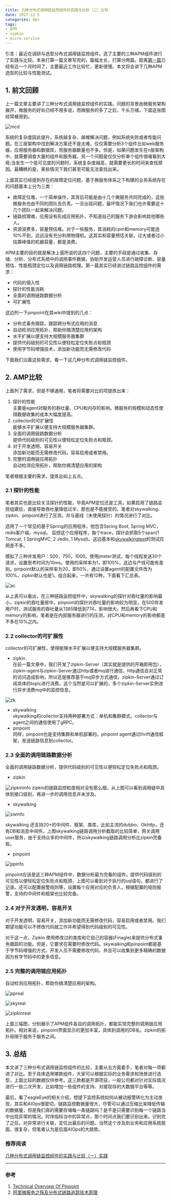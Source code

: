 ```yaml
---
title: 几种分布式调用链监控组件的实践与比较（二）比较
date: 2017-12-5
categories: Ops
tags:
- APM
- zipkin
- micro-service
---
```

引言：最近在调研与选型分布式调用链监控组件。选了主要的三种APM组件进行了实践与比较。本来打算一篇文章写完的，篇幅太长，打算分两篇。距离[第一篇](http://blueskykong.com/2017/11/10/apm1/)已经有近一个月时间了，主要最近工作比较忙，更新很慢。本文将会讲下几种APM选型的比较与性能测试。


## 1. 前文回顾
上一篇文章主要讲了三种分布式调用链监控组件的实践。问题的背景由微服务架构展开，微服务的好处已经不用多说，而微服务的多了之后，千头万绪，下面这张图经常被用到。

![mcd](http://ovcjgn2x0.bkt.clouddn.com/complextreace.png "微服务调用链")

系统的复杂度因此提升。系统越复杂，越难解决问题，例如系统失败或者性能问题。在三层架构中找到解决方案还不是太难，仅仅需要分析3个组件比如web服务器，应用服务器和数据库，而服务器数量也不多。但是，如果问题发生在n层架构中，就需要调查大量的组件和服务器。另一个问题是仅仅分析单个组件很难看到大局;当发生一个低可见度的问题时，系统复杂度越高，就需要更长的时间来查找原因。最糟糕的是，某些情况下我们甚至可能无法查找出来。   

上面其实已经提到存在的故障定位问题，基于微服务体系之下构建的业务系统存在的问题基本上分为三类：

- 故障定位难，一个简单操作，其背后可能是由十几个微服务共同完成的，这些微服务也由不同的团队去负责。一旦出现问题，最坏情况下我们也许需要这十几个团队一起来解决问题。
- 链路梳理难，应用没有形成应用拓扑，不知道自己的服务下游会影响其他哪些人。
- 资源浪费多，容量预估难。对于一些服务，其消耗的cpm和memory可能连10%不到，远远没有充分利用物理机。这其实和容量预估关联，过大或者过小估算峰值的机器容量，都是浪费。

APM主要的目的就是解决上面所说的这四个问题，主要的手段是通过收集、存储、分析、分布式系统中的调用事件数据，协助开发运营人员进行故障诊断、容量预估、性能瓶颈定位以及调用链路梳理。第一篇其实已经讲过链路监控组件的需求：

- 代码的侵入性
- 探针的性能消耗
- 全面的调用链路数据分析
- 可扩展性 

这边列一下pinpoint在其wiki中提到的几点：

- 分布式事务跟踪，跟踪跨分布式应用的消息
- 自动检测应用拓扑，帮助你搞清楚应用的架构
- 水平扩展以便支持大规模服务器集群
- 提供代码级别的可见性以便轻松定位失败点和瓶颈
- 使用字节码增强技术，添加新功能而无需修改代码

下面我们沿着这些需求，看一下这几种分布式调用链监控组件。

## 2. AMP比较

上面列了需求，但是不够通用，笔者将需要对比的项提炼出来：

1. 探针的性能   
	主要是agent对服务的吞吐量、CPU和内存的影响。微服务的规模和动态性使得数据收集的成本大幅度提高。
2. collector的可扩展性   
	能够水平扩展以便支持大规模服务器集群。
3. 全面的调用链路数据分析   
	提供代码级别的可见性以便轻松定位失败点和瓶颈。
4. 对于开发透明，容易开关   
	添加新功能而无需修改代码，容易启用或者禁用。
5. 完整的调用链应用拓扑   
	自动检测应用拓扑，帮助你搞清楚应用的架构

笔者根据主要的需求，提炼出如上五点。

### 2.1 探针的性能
笔者其实也是比较关注探针的性能，毕竟APM定位还是工具，如果启用了链路监控组建后，直接导致吞吐量降低过半，那也是不能接受的。笔者对skywalking、zipkin、pinpoint进行了压测，并与基线（未使用探针）的情况进行了对比。 
  
选用了一个常见的基于Spring的应用程序，他包含Spring Boot, Spring MVC，redis客户端，mysql。 监控这个应用程序，每个trace，探针会抓取5个span(1 Tomcat, 1 SpringMVC, 2 Jedis, 1 Mysql)。这边基本和[skywalkingtest](https://skywalkingtest.github.io/Agent-Benchmarks/README_zh.html)的测试应用差不多。

模拟了三种并发用户：500，750，1000。使用jmeter测试，每个线程发送30个请求，设置思考时间为10ms。使用的采样率为1，即100%，这边与产线可能有差别。pinpoint默认的采样率为20，即50%，通过设置agent的配置文件改为100%。zipkin默认也是1。组合起来，一共有12种。下面看下汇总表。

![ac](http://ovcjgn2x0.bkt.clouddn.com/apm-compare.jpg "性能对比")

从上表可以看出，在三种链路监控组件中，skywalking的探针对吞吐量的影响最小，zipkin的吞吐量居中。pinpoint的探针对吞吐量的影响较为明显，在500并发用户时，测试服务的吞吐量从1385降低到774，影响很大。然后再看下CPU和memory的影响，笔者是在内部服务器进行的压测，对CPU和memory的影响都差不多在10%之内。

### 2.2 collector的可扩展性
collector的可扩展性，使得能够水平扩展以便支持大规模服务器集群。

- zipkin   
在前一篇文章中，我们开发了zipkin-Server（其实就是提供的开箱即用包），zipkin-agent与zipkin-Server通过http或者mq进行通信，http通信会对正常的访问造成影响，所以还是推荐基于mq异步方式通信，zipkin-Server通过订阅具体的topic进行消费。这个当然是可以扩展的，多个zipkin-Server实例进行异步消费mq中的监控信息。

![zk](http://ovcjgn2x0.bkt.clouddn.com/td7.jpg "zipkin")

- skywalking   
skywalking的collector支持两种部署方式：单机和集群模式。collector与agent之间的通信使用了gRPC。
- pinpoint   
同样，pinpoint也是支持集群和单机部署的。pinpoint agent通过thrift通信框架，发送链路信息到collector。

### 2.3 全面的调用链路数据分析 
全面的调用链路数据分析，提供代码级别的可见性以便轻松定位失败点和瓶颈。

- zipkin

![zipkininfo](http://ovcjgn2x0.bkt.clouddn.com/zipkin-info.jpg "zipkin链路调用分析")
zipkin的链路监控粒度相对没有那么细，从上图可以看到调用链中具体到接口级别，再进一步的调用信息并未涉及。

- skywalking

![swinfo](http://ovcjgn2x0.bkt.clouddn.com/sw-info.jpg "skywalking链路调用分析")

skywalking 还支持20+的中间件、框架、类库，比如主流的dubbo、Okhttp，还有DB和消息中间件。上图skywalking链路调用分析截取的比较简单，网关调用user服务，由于支持众多的中间件，所以skywalking链路调用分析比zipkin完备些。

- pinpoint

![ppinfo](http://ovcjgn2x0.bkt.clouddn.com/pp-info.jpg "pinpoint链路调用分析")

pinpoint应该是这三种APM组件中，数据分析最为完备的组件。提供代码级别的可见性以便轻松定位失败点和瓶颈，上图可以看到对于执行的sql语句，都进行了记录。还可以配置报警规则等，设置每个应用对应的负责人，根据配置的规则报警，支持的中间件和框架也比较完备。

### 2.4 对于开发透明，容易开关
对于开发透明，容易开关，添加新功能而无需修改代码，容易启用或者禁用。我们期望功能可以不修改代码就工作并希望得到代码级别的可见性。  

对于这一点，Zipkin 使用修改过的类库和它自己的容器(Finagle)来提供分布式事务跟踪的功能。但是，它要求在需要时修改代码。skywalking和pinpoint都是基于字节码增强的方式，开发人员不需要修改代码，并且可以收集到更多精确的数据因为有字节码中的更多信息。

### 2.5 完整的调用链应用拓扑

自动检测应用拓扑，帮助你搞清楚应用的架构。

![ppreal](http://ovcjgn2x0.bkt.clouddn.com/ppreal.jpg "pinpoint链路拓扑")

![skyreal](http://ovcjgn2x0.bkt.clouddn.com/skreal.jpg "skywalking链路拓扑")

![zipkinreal](http://ovcjgn2x0.bkt.clouddn.com/zipdependency1.jpg "zipkin dependency")

上面三幅图，分别展示了APM组件各自的调用拓扑，都能实现完整的调用链应用拓扑。相对来说，pinpoint界面显示的更加丰富，具体到调用的DB名，zipkin的拓扑局限于服务于服务之间。

## 3. 总结
本文讲了三种分布式调用链监控组件的比较，主要从五方面着手，笔者对每一项都进了对比。至于具体选用哪款组件，大家可以根据实际的业务需求和场景进行选型，上面比较的数据仅供参考。这三款都是开源项目，一般公司都对针对实际情况进行一些二次开发，比如增加一些组件的支持、对接现存的大数据平台等等。

最后，看了eagleEye的相关介绍，想提下监控系统如何从被动报警转化为主动发现，其实和AIOps很密切。链路监控数据量很大，尽管可以通过压缩比来降低传输的数据量，但是我们真的需要存储每一条链路吗？是不是只需要识别每一个链路当中出现异常的情况。时序指标当中的异常点，那个时间点我们要识别出来。识别完了之后，对异常进行关联，定位出最后的问题。当然这个涉及到业务和应用系统层面，很复杂，但笔者认为是后面AIOps的大趋势。

### 推荐阅读
[几种分布式调用链监控组件的实践与比较（一）实践](http://blueskykong.com/2017/11/10/apm1/)

---
### 参考
1. [Technical Overview Of Pinpoint](https://github.com/naver/pinpoint/wiki/Technical-Overview-Of-Pinpoint)
2. [阿里微服务之殇及分布式链路追踪技术原理](http://www.10tiao.com/html/516/201710/2651103505/1.html)

